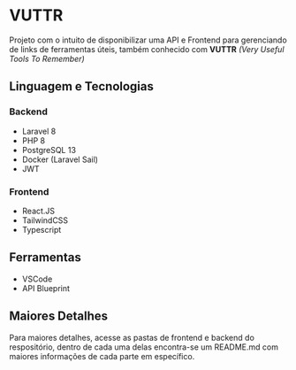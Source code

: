 # VUTTR

Projeto com o intuito de disponibilizar uma API e Frontend para gerenciando de links de ferramentas úteis, também conhecido com **VUTTR** *(Very Useful Tools To Remember)*

## Linguagem e Tecnologias

### Backend
- Laravel 8
- PHP 8
- PostgreSQL 13
- Docker (Laravel Sail)
- JWT

### Frontend
- React.JS
- TailwindCSS
- Typescript

## Ferramentas
- VSCode
- API Blueprint

## Maiores Detalhes
Para maiores detalhes, acesse as pastas de frontend e backend do respositório, dentro de cada uma delas encontra-se um README.md com maiores informações de cada parte em específico.